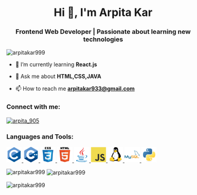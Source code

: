 <h1 align="center">Hi 👋, I'm Arpita Kar</h1>
<h3 align="center">Frontend Web Developer | Passionate about learning new technologies</h3>

<p align="left"> <img src="https://komarev.com/ghpvc/?username=arpitakar999&label=Profile%20views&color=0e75b6&style=flat" alt="arpitakar999" /> </p>

- 🌱 I’m currently learning **React.js**

- 💬 Ask me about **HTML,CSS,JAVA**

- 📫 How to reach me **arpitakar933@gmail.com**

<h3 align="left">Connect with me:</h3>
<p align="left">
<a href="https://www.codechef.com/users/arpita_905" target="blank"><img align="center" src="https://cdn.jsdelivr.net/npm/simple-icons@3.1.0/icons/codechef.svg" alt="arpita_905" height="30" width="40" /></a>
</p>

<h3 align="left">Languages and Tools:</h3>
<p align="left"> <a href="https://www.cprogramming.com/" target="_blank" rel="noreferrer"> <img src="https://raw.githubusercontent.com/devicons/devicon/master/icons/c/c-original.svg" alt="c" width="40" height="40"/> </a> <a href="https://www.w3schools.com/cpp/" target="_blank" rel="noreferrer"> <img src="https://raw.githubusercontent.com/devicons/devicon/master/icons/cplusplus/cplusplus-original.svg" alt="cplusplus" width="40" height="40"/> </a> <a href="https://www.w3schools.com/css/" target="_blank" rel="noreferrer"> <img src="https://raw.githubusercontent.com/devicons/devicon/master/icons/css3/css3-original-wordmark.svg" alt="css3" width="40" height="40"/> </a> <a href="https://www.w3.org/html/" target="_blank" rel="noreferrer"> <img src="https://raw.githubusercontent.com/devicons/devicon/master/icons/html5/html5-original-wordmark.svg" alt="html5" width="40" height="40"/> </a> <a href="https://www.java.com" target="_blank" rel="noreferrer"> <img src="https://raw.githubusercontent.com/devicons/devicon/master/icons/java/java-original.svg" alt="java" width="40" height="40"/> </a> <a href="https://developer.mozilla.org/en-US/docs/Web/JavaScript" target="_blank" rel="noreferrer"> <img src="https://raw.githubusercontent.com/devicons/devicon/master/icons/javascript/javascript-original.svg" alt="javascript" width="40" height="40"/> </a> <a href="https://www.linux.org/" target="_blank" rel="noreferrer"> <img src="https://raw.githubusercontent.com/devicons/devicon/master/icons/linux/linux-original.svg" alt="linux" width="40" height="40"/> </a> <a href="https://www.mysql.com/" target="_blank" rel="noreferrer"> <img src="https://raw.githubusercontent.com/devicons/devicon/master/icons/mysql/mysql-original-wordmark.svg" alt="mysql" width="40" height="40"/> </a> <a href="https://www.python.org" target="_blank" rel="noreferrer"> <img src="https://raw.githubusercontent.com/devicons/devicon/master/icons/python/python-original.svg" alt="python" width="40" height="40"/> </a> </p>

<p><img align="left" src="https://github-readme-stats.vercel.app/api/top-langs?username=arpitakar999&show_icons=true&locale=en&layout=compact" alt="arpitakar999" /></p>

<p>&nbsp;<img align="center" src="https://github-readme-stats.vercel.app/api?username=arpitakar999&show_icons=true&locale=en" alt="arpitakar999" /></p>

<p><img align="center" src="https://github-readme-streak-stats.herokuapp.com/?user=arpitakar999&" alt="arpitakar999" /></p>
